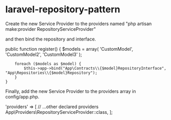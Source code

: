 # laravel-repository-pattern


Create the new Service Provider to the providers named 
"php artisan  make:provider RepositoryServiceProvider"

and then bind the repository and interface.

 public function register() {
        $models = array(
            'CustomModel',
            'CustomModel2',
            'CustomModel3'
        );

        foreach ($models as $model) {
            $this->app->bind("App\Contracts\\{$model}RepositoryInterface", "App\Repositories\\{$model}Repository");
        }
    }
 

Finally, add the new Service Provider to the providers array in config/app.php.

'providers' => [
    // ...other declared providers
    App\Providers\RepositoryServiceProvider::class,
];
